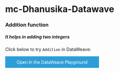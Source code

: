 # mc-Dhanusika-Datawave

### Addition function
##### It helps in adding two integers
Click below to try `Addition` in DataWeave:

<a href="https://dataweave.mulesoft.com/learn/playground?projectMethod=GHRepo&repo=/MuleCraft/mc-Dhanusika-Datawave&path=Function/addition"><img width="300" src="/image/dwplayground-button.png"></a>


